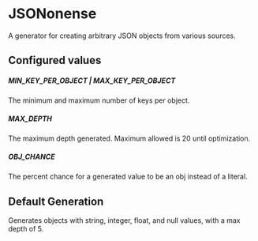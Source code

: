# JSONonense
A generator for creating arbitrary JSON objects from various sources.

## Configured values
##### MIN_KEY_PER_OBJECT | MAX_KEY_PER_OBJECT
The minimum and maximum number of keys per object.

##### MAX_DEPTH
The maximum depth generated. Maximum allowed is 20 until optimization.

##### OBJ_CHANCE
The percent chance for a generated value to be an obj instead of a literal.
    
## Default Generation
Generates objects with string, integer, float, and null values, with a max depth of 5.